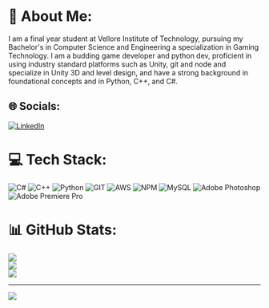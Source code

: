 # 💫 About Me:
I am a final year student at Vellore Institute of Technology, pursuing my Bachelor's in Computer Science and Engineering a specialization in Gaming Technology. I am a budding game developer and python dev, proficient in using industry standard platforms such as Unity, git and node and specialize in Unity 3D and level design, and have a strong background in foundational concepts and in Python, C++, and C#. 


## 🌐 Socials:
[![LinkedIn](https://img.shields.io/badge/LinkedIn-%230077B5.svg?logo=linkedin&logoColor=white)](https://linkedin.com/in/anmol-patankar) 

# 💻 Tech Stack:
![C#](https://img.shields.io/badge/c%23-%23239120.svg?style=flat&logo=c-sharp&logoColor=white) ![C++](https://img.shields.io/badge/c++-%2300599C.svg?style=flat&logo=c%2B%2B&logoColor=white) ![Python](https://img.shields.io/badge/python-3670A0?style=flat&logo=python&logoColor=ffdd54) ![GIT](https://img.shields.io/badge/Git-fc6d26?style=flat&logo=git&logoColor=white) ![AWS](https://img.shields.io/badge/AWS-%23FF9900.svg?style=flat&logo=amazon-aws&logoColor=white) ![NPM](https://img.shields.io/badge/NPM-%23CB3837.svg?style=flat&logo=npm&logoColor=white) ![MySQL](https://img.shields.io/badge/mysql-%2300000f.svg?style=flat&logo=mysql&logoColor=white) ![Adobe Photoshop](https://img.shields.io/badge/adobe%20photoshop-%2331A8FF.svg?style=flat&logo=adobe%20photoshop&logoColor=white) ![Adobe Premiere Pro](https://img.shields.io/badge/Adobe%20Premiere%20Pro-9999FF.svg?style=flat&logo=Adobe%20Premiere%20Pro&logoColor=white) 
# 📊 GitHub Stats:
![](https://github-readme-stats.vercel.app/api?username=anmol-patankar&theme=city_light&hide_border=false&include_all_commits=true&count_private=true)<br/>
![](https://github-readme-streak-stats.herokuapp.com/?user=anmol-patankar&theme=city_light&hide_border=false)<br/>
![](https://github-readme-stats.vercel.app/api/top-langs/?username=anmol-patankar&theme=city_light&hide_border=false&include_all_commits=true&count_private=true&layout=compact)

---
[![](https://visitcount.itsvg.in/api?id=anmol-patankar&icon=0&color=0)](https://visitcount.itsvg.in)

<!-- Proudly created with GPRM ( https://gprm.itsvg.in ) -->
